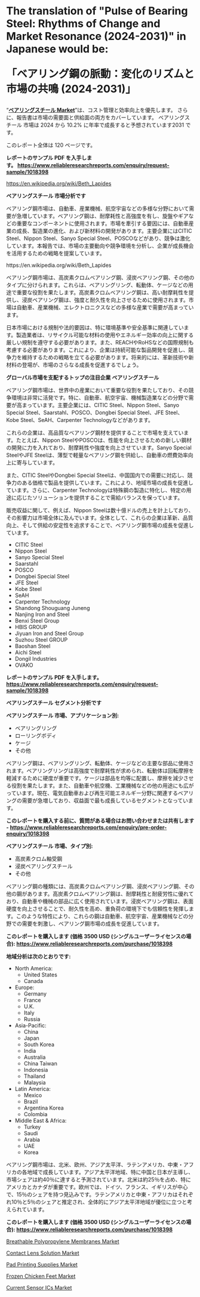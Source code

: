 <p><h1>The translation of "Pulse of Bearing Steel: Rhythms of Change and Market Resonance (2024-2031)" in Japanese would be:

「ベアリング鋼の脈動：変化のリズムと市場の共鳴 (2024-2031)」</h1></p><p>&ldquo;<strong><a href="https://www.reliableresearchreports.com/bearing-steel-r1018398?utm_campaign=110&utm_medium=9&utm_source=Github&utm_content=ia&utm_term=10102024&utm_id=bearing-steel">ベアリングスチール Market</a></strong>&rdquo;は、コスト管理と効率向上を優先します。 さらに、報告書は市場の需要面と供給面の両方をカバーしています。 ベアリングスチール 市場は 2024 から 10.2% に年率で成長すると予想されています2031 です。</p>
<p>このレポート全体は 120 ページです。</p>
<p><strong>レポートのサンプル PDF を入手します。&nbsp;<a href="https://www.reliableresearchreports.com/enquiry/request-sample/1018398?utm_campaign=110&utm_medium=9&utm_source=Github&utm_content=ia&utm_term=10102024&utm_id=bearing-steel">https://www.reliableresearchreports.com/enquiry/request-sample/1018398</a></strong></p>
<p><a href="https://en.wikipedia.org/wiki/Beth_Lapides?utm_campaign=110&utm_medium=9&utm_source=Github&utm_content=ia&utm_term=10102024&utm_id=bearing-steel">https://en.wikipedia.org/wiki/Beth_Lapides</a></p>
<p><strong>ベアリングスチール 市場分析です</strong></p>
<p><p>ベアリング鋼市場は、自動車、産業機械、航空宇宙などの多様な分野において需要が急増しています。ベアリング鋼は、耐摩耗性と高強度を有し、旋盤やギアなどの重要なコンポーネントに使用されます。市場を牽引する要因には、自動車産業の成長、製造業の進化、および新材料の開発があります。主要企業にはCITIC Steel、Nippon Steel、Sanyo Special Steel、POSCOなどがあり、競争は激化しています。本報告では、市場の主要動向や競争環境を分析し、企業が成長機会を活用するための戦略を提案しています。</p></p>
<p>https://en.wikipedia.org/wiki/Beth_Lapides</p>
<p><p>ベアリング鋼市場は、高炭素クロムベアリング鋼、浸炭ベアリング鋼、その他のタイプに分けられます。これらは、ベアリングリング、転動体、ケージなどの用途で重要な役割を果たします。高炭素クロムベアリング鋼は、高い耐摩耗性を提供し、浸炭ベアリング鋼は、強度と耐久性を向上させるために使用されます。市場は自動車、産業機械、エレクトロニクスなどの多様な産業で需要が高まっています。</p><p>日本市場における規制や法的要因は、特に環境基準や安全基準に関連しています。製造業者は、リサイクル可能な材料の使用やエネルギー効率の向上に関する厳しい規制を遵守する必要があります。また、REACHやRoHSなどの国際規制も考慮する必要があります。これにより、企業は持続可能な製品開発を促進し、競争力を維持するための戦略を立てる必要があります。将来的には、革新技術や新材料の登場が、市場のさらなる成長を促進するでしょう。</p></p>
<p><strong>グローバル市場を支配するトップの注目企業 ベアリングスチール</strong></p>
<p><p>ベアリング鋼市場は、世界中の産業において重要な役割を果たしており、その競争環境は非常に活発です。特に、自動車、航空宇宙、機械製造業などの分野で需要が高まっています。主要企業には、CITIC Steel、Nippon Steel、Sanyo Special Steel、Saarstahl、POSCO、Dongbei Special Steel、JFE Steel、Kobe Steel、SeAH、Carpenter Technologyなどがあります。</p><p>これらの企業は、高品質なベアリング鋼材を提供することで市場を支えています。たとえば、Nippon SteelやPOSCOは、性能を向上させるための新しい鋼材の開発に力を入れており、耐摩耗性や強度を向上させています。Sanyo Special SteelやJFE Steelは、薄型で軽量なベアリング鋼を供給し、自動車の燃費効率向上に寄与しています。</p><p>また、CITIC SteelやDongbei Special Steelは、中国国内での需要に対応し、競争力のある価格で製品を提供しています。これにより、地域市場の成長を促進しています。さらに、Carpenter Technologyは特殊鋼の製造に特化し、特定の用途に応じたソリューションを提供することで需給バランスを保っています。</p><p>販売収益に関して、例えば、Nippon Steelは数十億ドルの売上を計上しており、その影響力は市場全体に及んでいます。全体として、これらの企業は革新、品質向上、そして供給の安定性を追求することで、ベアリング鋼市場の成長を促進しています。</p></p>
<p><ul><li>CITIC Steel</li><li>Nippon Steel</li><li>Sanyo Special Steel</li><li>Saarstahl</li><li>POSCO</li><li>Dongbei Special Steel</li><li>JFE Steel</li><li>Kobe Steel</li><li>SeAH</li><li>Carpenter Technology</li><li>Shandong Shouguang Juneng</li><li>Nanjing Iron and Steel</li><li>Benxi Steel Group</li><li>HBIS GROUP</li><li>Jiyuan Iron and Steel Group</li><li>Suzhou Steel GROUP</li><li>Baoshan Steel</li><li>Aichi Steel</li><li>Dongil Industries</li><li>OVAKO</li></ul></p>
<p><strong>レポートのサンプル PDF を入手します。 <a href="https://www.reliableresearchreports.com/enquiry/request-sample/1018398?utm_campaign=110&utm_medium=9&utm_source=Github&utm_content=ia&utm_term=10102024&utm_id=bearing-steel">https://www.reliableresearchreports.com/enquiry/request-sample/1018398</a></strong></p>
<p><strong>ベアリングスチール セグメント分析です</strong></p>
<p><strong>ベアリングスチール 市場、アプリケーション別:</strong></p>
<p><ul><li>ベアリングリング</li><li>ローリングボディ</li><li>ケージ</li><li>その他</li></ul></p>
<p><p>ベアリング鋼は、ベアリングリング、転動体、ケージなどの主要な部品に使用されます。ベアリングリングは高強度で耐摩耗性が求められ、転動体は回転摩擦を軽減するために硬度が重要です。ケージは部品を均等に配置し、摩擦を減少させる役割を果たします。また、自動車や航空機、工業機械などの他の用途にも広がっています。現在、電気自動車および再生可能エネルギー分野に関連するベアリングの需要が急増しており、収益面で最も成長しているセグメントとなっています。</p></p>
<p><strong>このレポートを購入する前に、質問がある場合はお問い合わせまたは共有します - <a href="https://www.reliableresearchreports.com/enquiry/pre-order-enquiry/1018398?utm_campaign=110&utm_medium=9&utm_source=Github&utm_content=ia&utm_term=10102024&utm_id=bearing-steel">https://www.reliableresearchreports.com/enquiry/pre-order-enquiry/1018398</a></strong></p>
<p><strong>ベアリングスチール 市場、タイプ別:</strong></p>
<p><ul><li>高炭素クロム軸受鋼</li><li>浸炭ベアリングスチール</li><li>その他</li></ul></p>
<p><p>ベアリング鋼の種類には、高炭素クロムベアリング鋼、浸炭ベアリング鋼、その他の鋼があります。高炭素クロムベアリング鋼は、耐摩耗性と耐疲労性に優れており、自動車や機械の部品に広く使用されています。浸炭ベアリング鋼は、表面硬度を向上させることで、耐久性を高め、重負荷の環境下でも信頼性を発揮します。このような特性により、これらの鋼は自動車、航空宇宙、産業機械などの分野での需要を刺激し、ベアリング鋼市場の成長を促進しています。</p></p>
<p><strong>このレポートを購入します (価格 3500 USD (シングルユーザーライセンスの場合): <a href="https://www.reliableresearchreports.com/purchase/1018398?utm_campaign=110&utm_medium=9&utm_source=Github&utm_content=ia&utm_term=10102024&utm_id=bearing-steel">https://www.reliableresearchreports.com/purchase/1018398</a></strong></p>
<p><strong>地域分析は次のとおりです:</strong></p>
<p><ul>
    <li>
        North America:
        <ul>
            <li>United States</li>
            <li>Canada</li>
        </ul>
    </li>
    <li>
        Europe:
        <ul>
            <li>Germany</li>
            <li>France</li>
            <li>U.K.</li>
            <li>Italy</li>
            <li>Russia</li>
        </ul>
    </li>
    <li>
        Asia-Pacific:
        <ul>
            <li>China</li>
            <li>Japan</li>
            <li>South Korea</li>
            <li>India</li>
            <li>Australia</li>
            <li>China Taiwan</li>
            <li>Indonesia</li>
            <li>Thailand</li>
            <li>Malaysia</li>
        </ul>
    </li>
    <li>
        Latin America:
        <ul>
            <li>Mexico</li>
            <li>Brazil</li>
            <li>Argentina Korea</li>
            <li>Colombia</li>
        </ul>
    </li>
    <li>
        Middle East & Africa:
        <ul>
            <li>Turkey</li>
            <li>Saudi</li>
            <li>Arabia</li>
            <li>UAE</li>
            <li>Korea</li>
        </ul>
    </li>
    </ul></p>
<p><p>ベアリング鋼市場は、北米、欧州、アジア太平洋、ラテンアメリカ、中東・アフリカの各地域で成長しています。アジア太平洋地域、特に中国と日本が主導し、市場シェアは約40％に達すると予測されています。北米は約25％を占め、特にアメリカとカナダが重要です。欧州では、ドイツ、フランス、イギリスが中心で、15％のシェアを持つ見込みです。ラテンアメリカと中東・アフリカはそれぞれ10％と5％のシェアと推定され、全体的にアジア太平洋地域が優位に立つと考えられています。</p></p>
<p><strong>このレポートを購入します (価格 3500 USD (シングルユーザーライセンスの場合): <a href="https://www.reliableresearchreports.com/purchase/1018398?utm_campaign=110&utm_medium=9&utm_source=Github&utm_content=ia&utm_term=10102024&utm_id=bearing-steel">https://www.reliableresearchreports.com/purchase/1018398</a></strong></p>
<p><p><a href="https://github.com/HeatherFernandez476/Market-Research-Report-List-1/blob/main/breathable-polypropylene-membranes-market.md?utm_campaign=110&utm_medium=9&utm_source=Github&utm_content=ia&utm_term=10102024&utm_id=bearing-steel">Breathable Polypropylene Membranes Market</a></p><p><a href="https://www.linkedin.com/pulse/emerging-contact-lens-solution-market-opportunities-analysis-n5iuf?utm_campaign=110&utm_medium=9&utm_source=Github&utm_content=ia&utm_term=10102024&utm_id=bearing-steel">Contact Lens Solution Market</a></p><p><a href="https://www.linkedin.com/pulse/pad-printing-supplies-market-penetration-strategies-untapped-x4sye?utm_campaign=110&utm_medium=9&utm_source=Github&utm_content=ia&utm_term=10102024&utm_id=bearing-steel">Pad Printing Supplies Market</a></p><p><a href="https://issuu.com/reportprime-2/docs/frozen-chicken-feet-market-size-203_7b0da8b4336b29?utm_campaign=110&utm_medium=9&utm_source=Github&utm_content=ia&utm_term=10102024&utm_id=bearing-steel">Frozen Chicken Feet Market</a></p><p><a href="https://github.com/kathiestrine5ty/Market-Research-Report-List-1/blob/main/current-sensor-ics-market.md?utm_campaign=110&utm_medium=9&utm_source=Github&utm_content=ia&utm_term=10102024&utm_id=bearing-steel">Current Sensor ICs Market</a></p></p>